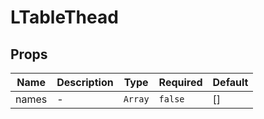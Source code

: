 # LTableThead

## Props

<!-- @vuese:LTableThead:props:start -->
|Name|Description|Type|Required|Default|
|---|---|---|---|---|
|names|-|`Array`|`false`|[]|

<!-- @vuese:LTableThead:props:end -->



